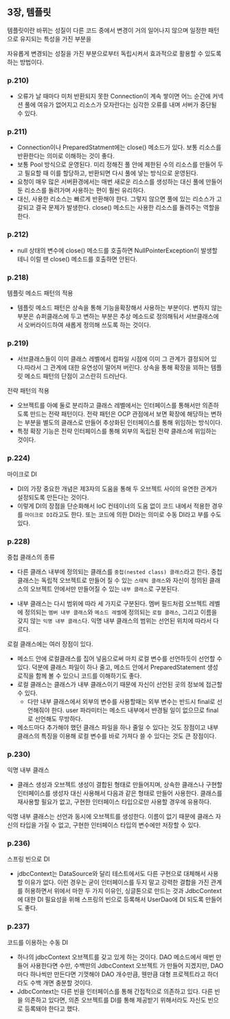 ## 3장, 템플릿
템플릿이란 바뀌는 성질이 다른 코드 중에서 변경이 거의 일어나지 않으며 일정한 패턴으로 유지되는 특성을 가진 부분을

자유롭게 변경되는 성질을 가진 부분으로부터 독립시켜서 효과적으로 활용할 수 있도록 하는 방법이다.

### p.210)
- 오류가 날 때마다 미처 반환되지 못한 Connection이 계속 쌓이면 어느 순간에 커넥션 풀에 여유가 없어지고
  리소스가 모자란다는 심각한 오류를 내며 서버가 중단될 수 있다.
  
### p.211)
- Connection이나 PreparedStatment에는 close() 메소드가 있다. 보통 리소스를 반환한다는 의미로 이해하는 것이 좋다.
- 보통 Pool 방식으로 운영된다. 미리 정해진 풀 안에 제한된 수의 리소스를 만들어 두고 필요할 때 이를 할당하고, 반환되면
  다시 풀에 넣는 방식으로 운영된다.
- 요청이 매우 많은 서버환경에서는 매번 새로운 리소스를 생성하는 대신 풀에 만들어둔 리소스를 돌려가며 사용하는 편이 훨씬
  유리하다.
- 대신, 사용한 리소스는 빠르게 반환해야 한다. 그렇지 않으면 풀에 있는 리소스가 고갈되고 결국 문제가 발생한다. close() 메소드는
  사용한 리소스를 돌려주는 역할을 한다.

### p.212)
- null 상태의 변수에 close() 메소드를 호출하면 NullPointerException이 발생할 테니 
  이럴 땐 close() 메소드를 호출하면 안된다.
  
### p.218)
템플릿 메소드 패턴의 적용
- 템플릿 메소드 패턴은 상속을 통해 기능을확장해서 사용하는 부분이다. 변하지 않는 부분은 슈퍼클래스에 두고 변하는 부분은
  추상 메소드로 정의해둬서 서브클래스에서 오버라이드하여 새롭게 정의해 쓰도록 하는 것이다.
  
### p.219)
- 서브클래스들이 이미 클래스 레벨에서 컴파일 시점에 이미 그 관계가 결정되어 있다.따라서 그 관계에 대한 유연성이
  떨어져 버린다. 상속을 통해 확장을 꾀하는 템플릿 메소드 패턴의 단점이 고스란히 드러난다.

전략 패턴의 적용
- 오브젝트를 아예 둘로 분리하고 클래스 레벨에서는 인터페이스를 통해서만 의존하도록 만드는 전략 패턴이다. 전략 패턴은 
  OCP 관점에서 보면 확장에 해당하는 변하는 부분을 별도의 클래스로 만들어 추상화된 인터페이스를 통해 위임하는 방식이다.
- 특정 확장 기능은 전략 인터페이스를 통해 외부의 독립된 전략 클래스에 위임하는 것이다.  

### p.224)
마이크로 DI
- DI의 가장 중요한 개념은 제3자의 도움을 통해 두 오브젝트 사이의 유연한 관계가 설정되도록 만든다는 것이다.
- 이렇게 DI의 장점을 단순화해서 IoC 컨테이너의 도움 없이 코드 내에서 적용한 경우를 `마이크로 DI`라고도 한다.
  또는 코드에 의한 DI라는 의미로 수동 DI라고 부를 수도 있다.
  
### p.228)
중첩 클래스의 종류
- 다른 클래스 내부에 정의되는 클래스를 `중첩(nested class) 클래스`라고 한다. 중첩 클래스는 독립적 오브젝트로 만들어 질 수 있는
  `스태틱 클래스`와 자신이 정의된 클래스의 오브젝트 안에서만 만들어질 수 있는 `내부 클래스`로 구분된다.
  
- 내부 클래스는 다시 범위에 따라 세 가지로 구분된다. 멤버 필드처럼 오브젝트 레벨에 정의되는 `멤버 내부 클래스`와 `메소드 레벨`에
  정의되는 `로컬 클래스`, 그리고 이름을 갖지 않는 `익명 내부 클래스`다. 익명 내부 클래스의 범위는 선언된 위치에 따라서 다르다.
  
로컬 클래스에는 여러 장점이 있다.
- 메소드 안에 로컬클래스를 집어 넣음으로써 마치 로컬 변수를 선언하듯이 선언할 수 있다. 덕분에 클래스 파일이 하나 줄고, 메소드 안에서 
  PreparedStatement 생성 로직을 함께 볼 수 있으니 코드를 이해하기도 좋다.
- 로컬 클래스는 클래스가 내부 클래스이기 때문에 자신이 선언된 곳의 정보에 접근할 수 있다.
  - 다만 내부 클래스에서 외부의 변수를 사용할때는 외부 변수는 반드시 final로 선언해줘야 한다. user 파라미터는 메소드 내부에서
    뱐경될 일이 없으므로 final로 선언해도 무방하다.
- 메소드마다 추가해야 했던 클래스 파일을 하나 줄일 수 있다는 것도 장점이고 내부 클래스의 특징을 이용해 로컬 변수를 바로 가져다
  쓸 수 있다는 것도 큰 장점이다.
 
### p.230)
익명 내부 클래스
- 클래스 생성과 오브젝트 생성이 결합된 형태로 만들어지며, 상속한 클래스나 구현할 인터페이스를 생성자 대신 사용해서 다음과 같은
  형태로 만들어 사용한다. 클래스를 재사용할 필요가 없고, 구현한 인터페이스 타입으로만 사용할 경우에 유용하다.

익명 내부 클래스는 선언과 동시에 오브젝트를 생성한다. 이름이 없기 때문에 클래스 자신의 타입을 가질 수 없고, 구현한 인터페이스 
타입의 변수에만 저장할 수 있다.

### p.236)
스프링 빈으로 DI
- jdbcContext는 DataSource와 달리 테스트에서도 다른 구현으로 대체해서 사용할 이유가 없다. 이런 경우는 굳이 인터페이스를
  두지 말고 강력한 결합을 가진 관계를 허용하면서 위에서 마한 두 가지 이유인, 싱글톤으로 만드는 것과 JdbcContext에 대한
  DI 필요성을 위해 스프링의 빈으로 등록해서 UserDao에 DI 되도록 만들어도 좋다.

### p.237)
코드를 이용하는 수동 DI
- 하나의 jdbcContext 오브젝트를 갖고 있게 하는 것이다. DAO 메소드에서 매번 만들어 사용한다면 수만, 수백만의 JdbcContext 오브젝트
  가 만들어 지겠지만, DAO마다 하나씩만 만든다면 기껏해야 DAO 개수만큼, 웬만큼 대형 프로젝트라고 하더라도 수백 개면 충분할 것이다.
- JdbcContext는 다른 빈을 인터페이스를 통해 간접적으로 의존하고 있다. 다른 빈을 의존하고 있다면, 의존 오브젝트를 DI를 통해
  제공받기 위해서라도 자신도 빈으로 등록돼야 한다고 했다.